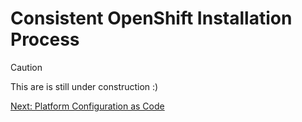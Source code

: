 # Consistent OpenShift Installation Process

> [!CAUTION]
> This are is still under construction :)

[Next: Platform Configuration as Code](platform-as-code.md)